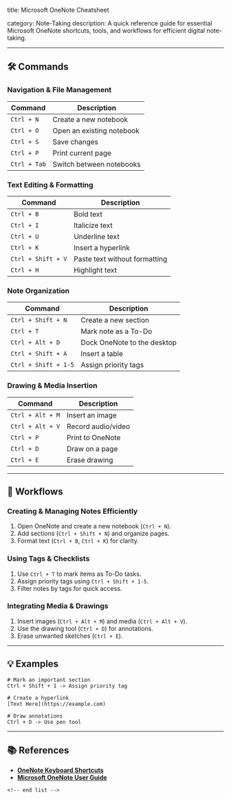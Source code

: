 title: Microsoft OneNote Cheatsheet

category: Note-Taking
description: A quick reference guide for essential Microsoft OneNote shortcuts, tools, and workflows for efficient digital note-taking.

---

## 🛠️ Commands

### **Navigation & File Management**

| Command        | Description               |
| -------------- | ------------------------- |
| `Ctrl + N`   | Create a new notebook     |
| `Ctrl + O`   | Open an existing notebook |
| `Ctrl + S`   | Save changes              |
| `Ctrl + P`   | Print current page        |
| `Ctrl + Tab` | Switch between notebooks  |

### **Text Editing & Formatting**

| Command              | Description                   |
| -------------------- | ----------------------------- |
| `Ctrl + B`         | Bold text                     |
| `Ctrl + I`         | Italicize text                |
| `Ctrl + U`         | Underline text                |
| `Ctrl + K`         | Insert a hyperlink            |
| `Ctrl + Shift + V` | Paste text without formatting |
| `Ctrl + H`         | Highlight text                |

### **Note Organization**

| Command                | Description                 |
| ---------------------- | --------------------------- |
| `Ctrl + Shift + N`   | Create a new section        |
| `Ctrl + T`           | Mark note as a To-Do        |
| `Ctrl + Alt + D`     | Dock OneNote to the desktop |
| `Ctrl + Shift + A`   | Insert a table              |
| `Ctrl + Shift + 1-5` | Assign priority tags        |

### **Drawing & Media Insertion**

| Command            | Description        |
| ------------------ | ------------------ |
| `Ctrl + Alt + M` | Insert an image    |
| `Ctrl + Alt + V` | Record audio/video |
| `Ctrl + P`       | Print to OneNote   |
| `Ctrl + D`       | Draw on a page     |
| `Ctrl + E`       | Erase drawing      |

---

## 🔄 Workflows

### **Creating & Managing Notes Efficiently**

1. Open OneNote and create a new notebook (`Ctrl + N`).
2. Add sections (`Ctrl + Shift + N`) and organize pages.
3. Format text (`Ctrl + B`, `Ctrl + K`) for clarity.

### **Using Tags & Checklists**

1. Use `Ctrl + T` to mark items as To-Do tasks.
2. Assign priority tags using `Ctrl + Shift + 1-5`.
3. Filter notes by tags for quick access.

### **Integrating Media & Drawings**

1. Insert images (`Ctrl + Alt + M`) and media (`Ctrl + Alt + V`).
2. Use the drawing tool (`Ctrl + D`) for annotations.
3. Erase unwanted sketches (`Ctrl + E`).

---

## 💡 Examples

```onenote
# Mark an important section
Ctrl + Shift + 1 -> Assign priority tag

# Create a hyperlink
[Text Here](https://example.com)

# Draw annotations
Ctrl + D -> Use pen tool
```

---

## 📚 References

- **[OneNote Keyboard Shortcuts](https://support.microsoft.com/en-us/office/keyboard-shortcuts-in-onenote-6e5df07b-36da-4775-b3b5-5c64c1f234d9)**
- **[Microsoft OneNote User Guide](https://www.microsoft.com/en-us/microsoft-365/onenote/digital-note-taking-app)**

```
<!-- end list -->
```
